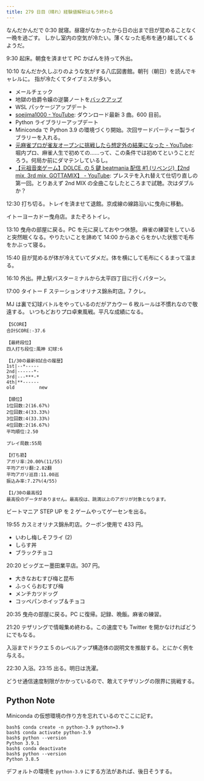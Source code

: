 ```yaml
---
title: 279 日目（晴れ）経験値解析はもう終わる
---
```


なんだかんだで 0:30 就寝。昼寝がなかったから日の出まで目が覚めることなく一晩を過ごす。
しかし室内の空気が冷たい。薄くなった毛布を通り越してくるようだ。

9:30 起床。朝食を済ませて PC かばんを持って外出。

10:10 なんだか久しぶりのような気がする八広図書館。朝刊（朝日）を読んでキャレルに。
指が冷たくてタイプミスが多い。

* メールチェック
* 地獄の伯爵令嬢の逆襲ノートを[バックアップ](https://gist.github.com/showa-yojyo/b34365fa9692bdb435b03e32339532e7)
* WSL パッケージアップデート
* [soejima1000 - YouTube][soejima1000]: ダウンロード最新 3 曲。600 目前。
* Python ライブラリーアップデート
* Miniconda で Python 3.9 の環境づくり開始。次回サードパーティー製ライブラリーを入れる。
* [元麻雀プロが雀友オープンに挑戦したら想定外の結果になった - YouTube](https://www.youtube.com/watch?v=aQ-7oJFbHBI):
  堀内プロ、麻雀人生で初めての……って、この条件では初めてということだろう。何局か前にダマテンしているし。
* [【元祖音楽ゲーム】DOLCE. の 5 鍵 beatmania 配信 &num;1 (リベンジ)【2nd mix, 3rd mix, GOTTAMIX】 - YouTube](https://www.youtube.com/watch?v=l5ATe8n1AcA):
  プレステを入れ替えて仕切り直しの第一回。とりあえず 2nd MIX の全曲こなしたところまで試聴。次はダブルか？

12:30 打ち切る。トレイを済ませて退館。京成線の線路沿いに曳舟に移動。

イトーヨーカドー曳舟店。またぞろトイレ。

13:10 曳舟の部屋に戻る。PC を元に戻しておやつ休憩。
麻雀の練習をしていると突然眠くなる。やりたいことを諦めて 14:00 からあぐらをかいた状態で毛布をかぶって寝る。

15:40 目が覚めるが体が冷えていてダメだ。体を横にして毛布にくるまって温まる。

16:10 外出。押上駅バスターミナルから太平四丁目に行くパターン。

17:00 タイトー F ステーションオリナス錦糸町店。7 クレ。

MJ は裏で幻球バトルをやっているのだがアカウー 6 枚ルールは不慣れなので敬遠する。
いつもどおりプロ卓東風戦。平凡な成績になる。

```text
【SCORE】
合計SCORE:-37.6

【最終段位】
四人打ち段位:風神 幻球:6

【1/30の最新8試合の履歴】
1st|--*-----
2nd|------*-
3rd|---***-*
4th|**------
old         new

【順位】
1位回数:2(16.67%)
2位回数:4(33.33%)
3位回数:4(33.33%)
4位回数:2(16.67%)
平均順位:2.50

プレイ局数:55局

【打ち筋】
アガリ率:20.00%(11/55)
平均アガリ翻:2.82翻
平均アガリ巡目:11.00巡
振込み率:7.27%(4/55)

【1/30の最高役】
最高役のデータがありません。最高役は、跳満以上のアガリが対象となります。
```

ビートマニア STEP UP を 2 ゲームやってゲーセンを出る。

19:55 カスミオリナス錦糸町店。クーポン使用で 433 円。

* いわし梅しそフライ (2)
* しらす丼
* ブラックチョコ

20:20 ビッグエー墨田業平店。307 円。

* 大きなおむすび梅と昆布
* ふっくらおむすび梅
* メンチカツドッグ
* コッペパンホイップ＆チョコ

20:35 曳舟の部屋に戻る。PC に復帰。記録、晩飯。麻雀の練習。

21:20 テザリングで情報集め終わる。この速度でも Twitter を開かなければどうにでもなる。

入浴までドラクエ 5 のレベルアップ構造体の説明文を推敲する。とにかく例を与える。

22:30 入浴。23:15 出る。明日は洗濯。

どうせ通信速度制限がかかっているので、敢えてテザリングの限界に挑戦する。

## Python Note

Miniconda の仮想環境の作り方を忘れているのでここに記す。

```console
bash$ conda create -n python-3.9 python=3.9
bash$ conda activate python-3.9
bash$ python --version
Python 3.9.1
bash$ conda deactivate
bash$ python --version
Python 3.8.5
```

デフォルトの環境を `python-3.9` にする方法があれば、後日そうする。

[soejima1000]: https://www.youtube.com/user/soejima1000/videos
